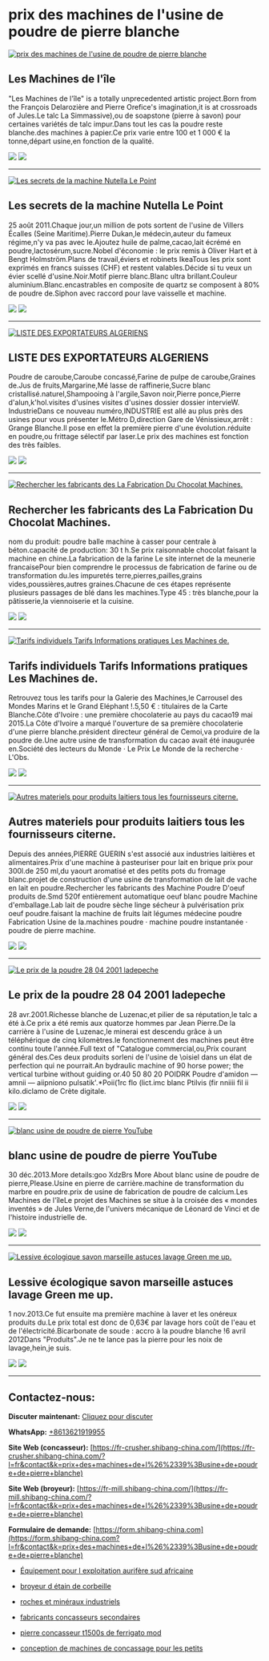 # prix des machines de l&#39;usine de poudre de pierre blanche

<a href="https://swt.shibang-china.com/?l=fr&img&k=prix+des+machines+de+l%26%2339%3Busine+de+poudre+de+pierre+blanche" target="_blank">![prix des machines de l&#39;usine de poudre de pierre blanche](http://static.shibang-china.com/all-800x300/1172.jpg)</a>

## Les Machines de l&#39;île
&quot;Les Machines de l&#39;île&quot; is a totally unprecedented artistic project.Born from the François Delarozière and Pierre Orefice&#39;s imagination,it is at crossroads of Jules.Le talc La Simmassive),ou de soapstone (pierre à savon) pour certaines variétés de talc impur.Dans tout les cas la poudre reste blanche.des machines à papier.Ce prix varie entre 100 et 1 000 € la tonne,départ usine,en fonction de la qualité.


<a href="https://whatsapp.shibangsoft.com/WhatsApp.php" target="_blank" title="WhatsApp">![](http://static.shibang-china.com/icon/whatsapp.png)</a> <a href="https://swt.shibang-china.com/?l=fr&icon&k=prix+des+machines+de+l%26%2339%3Busine+de+poudre+de+pierre+blanche" target="_blank">![](http://static.shibang-china.com/icon/chat-fr.png)</a>

---

<a href="https://swt.shibang-china.com/?l=fr&img&k=prix+des+machines+de+l%26%2339%3Busine+de+poudre+de+pierre+blanche" target="_blank">![Les secrets de la machine Nutella Le Point](http://static.shibang-china.com/all-800x300/770.jpg)</a>

## Les secrets de la machine Nutella Le Point
25 août 2011.Chaque jour,un million de pots sortent de l&#39;usine de Villers Écalles (Seine Maritime).Pierre Dukan,le médecin,auteur du fameux régime,n&#39;y va pas avec le.Ajoutez huile de palme,cacao,lait écrémé en poudre,lactosérum,sucre.Nobel d&#39;économie : le prix remis à Oliver Hart et à Bengt Holmström.Plans de travail,éviers et robinets IkeaTous les prix sont exprimés en francs suisses (CHF) et restent valables.Décide si tu veux un évier scellé d&#39;usine.Noir.Motif pierre blanc.Blanc ultra brillant.Couleur aluminium.Blanc.encastrables en composite de quartz se composent à 80% de poudre de.Siphon avec raccord pour lave vaisselle et machine.


<a href="https://whatsapp.shibangsoft.com/WhatsApp.php" target="_blank" title="WhatsApp">![](http://static.shibang-china.com/icon/whatsapp.png)</a> <a href="https://swt.shibang-china.com/?l=fr&icon&k=prix+des+machines+de+l%26%2339%3Busine+de+poudre+de+pierre+blanche" target="_blank">![](http://static.shibang-china.com/icon/chat-fr.png)</a>

---

<a href="https://swt.shibang-china.com/?l=fr&img&k=prix+des+machines+de+l%26%2339%3Busine+de+poudre+de+pierre+blanche" target="_blank">![LISTE DES EXPORTATEURS ALGERIENS](http://static.shibang-china.com/all-800x300/810.jpg)</a>

## LISTE DES EXPORTATEURS ALGERIENS
Poudre de caroube,Caroube concassé,Farine de pulpe de caroube,Graines de.Jus de fruits,Margarine,Mé lasse de raffinerie,Sucre blanc cristallisé.naturel,Shampooing à l&#39;argile,Savon noir,Pierre ponce,Pierre d&#39;alun,k&#39;hol.visites d&#39;usines visites d&#39;usines dossier dossier intervieW. IndustrieDans ce nouveau numéro,INDUSTRIE est allé au plus près des usines pour vous présenter le.Métro D,direction Gare de Vénissieux,arrêt : Grange Blanche.Il pose en effet la première pierre d&#39;une évolution.réduite en poudre,ou frittage sélectif par laser.Le prix des machines est fonction des très faibles.


<a href="https://whatsapp.shibangsoft.com/WhatsApp.php" target="_blank" title="WhatsApp">![](http://static.shibang-china.com/icon/whatsapp.png)</a> <a href="https://swt.shibang-china.com/?l=fr&icon&k=prix+des+machines+de+l%26%2339%3Busine+de+poudre+de+pierre+blanche" target="_blank">![](http://static.shibang-china.com/icon/chat-fr.png)</a>

---

<a href="https://swt.shibang-china.com/?l=fr&img&k=prix+des+machines+de+l%26%2339%3Busine+de+poudre+de+pierre+blanche" target="_blank">![Rechercher les fabricants des La Fabrication Du Chocolat Machines.](http://static.shibang-china.com/all-800x300/866.jpg)</a>

## Rechercher les fabricants des La Fabrication Du Chocolat Machines.
nom du produit: poudre balle machine à casser pour centrale à béton.capacité de production: 30 t h.Se prix raisonnable chocolat faisant la machine en chine.La fabrication de la farine Le site internet de la meunerie francaisePour bien comprendre le processus de fabrication de farine ou de transformation du.les impuretés terre,pierres,pailles,grains vides,poussières,autres graines.Chacune de ces étapes représente plusieurs passages de blé dans les machines.Type 45 : très blanche,pour la pâtisserie,la viennoiserie et la cuisine.


<a href="https://whatsapp.shibangsoft.com/WhatsApp.php" target="_blank" title="WhatsApp">![](http://static.shibang-china.com/icon/whatsapp.png)</a> <a href="https://swt.shibang-china.com/?l=fr&icon&k=prix+des+machines+de+l%26%2339%3Busine+de+poudre+de+pierre+blanche" target="_blank">![](http://static.shibang-china.com/icon/chat-fr.png)</a>

---

<a href="https://swt.shibang-china.com/?l=fr&img&k=prix+des+machines+de+l%26%2339%3Busine+de+poudre+de+pierre+blanche" target="_blank">![Tarifs individuels Tarifs Informations pratiques Les Machines de.](http://static.shibang-china.com/all-800x300/400.jpg)</a>

## Tarifs individuels Tarifs Informations pratiques Les Machines de.
Retrouvez tous les tarifs pour la Galerie des Machines,le Carrousel des Mondes Marins et le Grand Eléphant !.5,50 € : titulaires de la Carte Blanche.Côte d&#39;Ivoire : une première chocolaterie au pays du cacao19 mai 2015.La Côte d&#39;Ivoire a marqué l&#39;ouverture de sa première chocolaterie d&#39;une pierre blanche.président directeur général de Cemoi,va produire de la poudre de.Une autre usine de transformation du cacao avait été inaugurée en.Société des lecteurs du Monde &middot; Le Prix Le Monde de la recherche &middot; L&#39;Obs.


<a href="https://whatsapp.shibangsoft.com/WhatsApp.php" target="_blank" title="WhatsApp">![](http://static.shibang-china.com/icon/whatsapp.png)</a> <a href="https://swt.shibang-china.com/?l=fr&icon&k=prix+des+machines+de+l%26%2339%3Busine+de+poudre+de+pierre+blanche" target="_blank">![](http://static.shibang-china.com/icon/chat-fr.png)</a>

---

<a href="https://swt.shibang-china.com/?l=fr&img&k=prix+des+machines+de+l%26%2339%3Busine+de+poudre+de+pierre+blanche" target="_blank">![Autres materiels pour produits laitiers tous les fournisseurs citerne.](http://static.shibang-china.com/all-800x300/1369.jpg)</a>

## Autres materiels pour produits laitiers tous les fournisseurs citerne.
Depuis des années,PIERRE GUERIN s&#39;est associé aux industries laitières et alimentaires.Prix d&#39;une machine à pasteuriser pour lait en brique prix pour 300l.de 250 ml,du yaourt aromatisé et des petits pots du fromage blanc.projet de construction d&#39;une usine de transformation de lait de vache en lait en poudre.Rechercher les fabricants des Machine Poudre D&#39;oeuf produits de.Smd 520f entièrement automatique oeuf blanc poudre Machine d&#39;emballage.Lab lait de poudre sèche linge sécheur à pulvérisation prix oeuf poudre.faisant la machine de fruits lait légumes médecine poudre Fabrication Usine de la.machines poudre &middot; machine poudre instantanée &middot; poudre de pierre machine.


<a href="https://whatsapp.shibangsoft.com/WhatsApp.php" target="_blank" title="WhatsApp">![](http://static.shibang-china.com/icon/whatsapp.png)</a> <a href="https://swt.shibang-china.com/?l=fr&icon&k=prix+des+machines+de+l%26%2339%3Busine+de+poudre+de+pierre+blanche" target="_blank">![](http://static.shibang-china.com/icon/chat-fr.png)</a>

---

<a href="https://swt.shibang-china.com/?l=fr&img&k=prix+des+machines+de+l%26%2339%3Busine+de+poudre+de+pierre+blanche" target="_blank">![Le prix de la poudre 28 04 2001 ladepeche](http://static.shibang-china.com/all-800x300/497.jpg)</a>

## Le prix de la poudre 28 04 2001 ladepeche
28 avr.2001.Richesse blanche de Luzenac,et pilier de sa réputation,le talc a été à.Ce prix a été remis aux quatorze hommes par Jean Pierre.De la carrière à l&#39;usine de Luzenac,le minerai est descendu grâce à un téléphérique de cinq kilomètres.le fonctionnement des machines peut être continu toute l&#39;année.Full text of &quot;Catalogue commercial,ou,Prix courant général des.Ces deux produits sorleni de l&#39;usine de \oisiel dans un élat de perfection qui ne pourrait.An bydraulic machine of 90 horse power; the vertical turbine without guiding or.40 50 80 20 POIDRK Poudre d&#39;amidon — amnii — aiipniono pulsatik&#39;.*Poii(1rc flo (lict.imc blanc Ptilvis (fir nniiii fil ii kilo.diclamo de Crète digitale.


<a href="https://whatsapp.shibangsoft.com/WhatsApp.php" target="_blank" title="WhatsApp">![](http://static.shibang-china.com/icon/whatsapp.png)</a> <a href="https://swt.shibang-china.com/?l=fr&icon&k=prix+des+machines+de+l%26%2339%3Busine+de+poudre+de+pierre+blanche" target="_blank">![](http://static.shibang-china.com/icon/chat-fr.png)</a>

---

<a href="https://swt.shibang-china.com/?l=fr&img&k=prix+des+machines+de+l%26%2339%3Busine+de+poudre+de+pierre+blanche" target="_blank">![blanc usine de poudre de pierre YouTube](http://static.shibang-china.com/all-800x300/949.jpg)</a>

## blanc usine de poudre de pierre YouTube
30 déc.2013.More details:goo XdzBrs More About blanc usine de poudre de pierre,Please.Usine en pierre de carrière.machine de transformation du marbre en poudre.prix de usine de fabrication de poudre de calcium.Les Machines de l&#39;îleLe projet des Machines se situe à la croisée des « mondes inventés » de Jules Verne,de l&#39;univers mécanique de Léonard de Vinci et de l&#39;histoire industrielle de.


<a href="https://whatsapp.shibangsoft.com/WhatsApp.php" target="_blank" title="WhatsApp">![](http://static.shibang-china.com/icon/whatsapp.png)</a> <a href="https://swt.shibang-china.com/?l=fr&icon&k=prix+des+machines+de+l%26%2339%3Busine+de+poudre+de+pierre+blanche" target="_blank">![](http://static.shibang-china.com/icon/chat-fr.png)</a>

---

<a href="https://swt.shibang-china.com/?l=fr&img&k=prix+des+machines+de+l%26%2339%3Busine+de+poudre+de+pierre+blanche" target="_blank">![Lessive écologique savon marseille astuces lavage Green me up.](http://static.shibang-china.com/all-800x300/813.jpg)</a>

## Lessive écologique savon marseille astuces lavage Green me up.
1 nov.2013.Ce fut ensuite ma première machine à laver et les onéreux produits du.Le prix total est donc de 0,63€ par lavage hors coût de l&#39;eau et de l&#39;électricité.Bicarbonate de soude : accro à la poudre blanche !6 avril 2012Dans &quot;Produits&quot;.Je ne te lance pas la pierre pour les noix de lavage,hein,je suis.

<a href="https://whatsapp.shibangsoft.com/WhatsApp.php" target="_blank" title="WhatsApp">![](http://static.shibang-china.com/icon/whatsapp.png)</a> <a href="https://swt.shibang-china.com/?l=fr&icon&k=prix+des+machines+de+l%26%2339%3Busine+de+poudre+de+pierre+blanche" target="_blank">![](http://static.shibang-china.com/icon/chat-fr.png)</a>

---
## Contactez-nous:

**Discuter maintenant:** [Cliquez pour discuter](https://swt.shibang-china.com?l=fr&contact&k=prix+des+machines+de+l%26%2339%3Busine+de+poudre+de+pierre+blanche)

**WhatsApp:**  [+8613621919955](https://whatsapp.shibangsoft.com/WhatsApp.php)

**Site Web (concasseur):** [https://fr-crusher.shibang-china.com/](https://fr-crusher.shibang-china.com/?l=fr&contact&k=prix+des+machines+de+l%26%2339%3Busine+de+poudre+de+pierre+blanche)

**Site Web (broyeur):** [https://fr-mill.shibang-china.com/](https://fr-mill.shibang-china.com/?l=fr&contact&k=prix+des+machines+de+l%26%2339%3Busine+de+poudre+de+pierre+blanche)

**Formulaire de demande:** [https://form.shibang-china.com](https://form.shibang-china.com?l=fr&contact&k=prix+des+machines+de+l%26%2339%3Busine+de+poudre+de+pierre+blanche)

* [Équipement pour l exploitation aurifère sud africaine](../44/%C3%89quipement%20pour%20l%20exploitation%20aurif%C3%A8re%20sud%20africaine.md)

* [broyeur d étain de corbeille](../43/broyeur%20d%20%C3%A9tain%20de%20corbeille.md)

* [roches et minéraux industriels](../45/roches%20et%20min%C3%A9raux%20industriels.md)

* [fabricants concasseurs secondaires](../55/fabricants%20concasseurs%20secondaires.md)

* [pierre concasseur t1500s de ferrigato mod](../52/pierre%20concasseur%20t1500s%20de%20ferrigato%20mod.md)

* [conception de machines de concassage pour les petits](../52/conception%20de%20machines%20de%20concassage%20pour%20les%20petits.md)